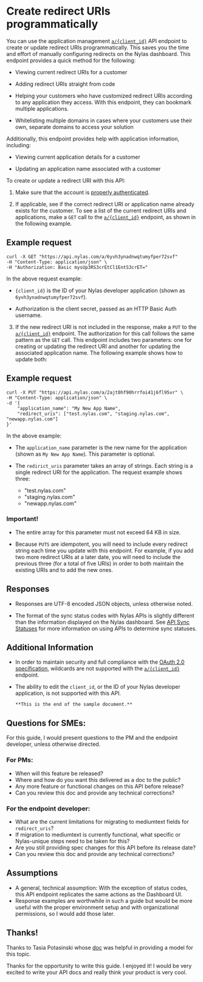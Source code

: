 # Create redirect URIs programmatically

You can use the application management [`a/{client_id}`](https://docs.nylas.com/reference#application-management) API endpoint to create or update redirect URIs programmatically. This saves you the time and effort of manually configuring redirects on the Nylas dashboard. This endpoint provides a quick method for the following:

* Viewing current redirect URIs for a customer 

* Adding redirect URIs straight from code

* Helping your customers who have customized redirect URIs according to any application they access. With this endpoint, they can bookmark multiple applications.

* Whitelisting multiple domains in cases where your customers use their own, separate domains to access your solution

Additionally, this endpoint provides help with application information, including:

* Viewing current application details for a customer 

* Updating an application name associated with a customer

To create or update a redirect URI with this API:

1. Make sure that the account is [properly authenticated](https://docs.nylas.com/docs/authentication-guide).

2. If applicable, see if the correct redirect URI or application name already exists for the customer. To see a list of the current redirect URIs and applications, make a `GET` call to the [`a/{client_id}`](https://docs.nylas.com/reference#application-management) endpoint, as shown in the following example.  

## Example request

```
curl -X GET "https://api.nylas.com/a/6yvh3ynadnwqtumyfper72svf"
-H "Content-Type: application/json" \
-H "Authorization: Basic mysUp3RS3crEtCl1EntS3crET="
```
In the above request example:

* `{client_id}` is the ID of your Nylas developer application (shown as `6yvh3ynadnwqtumyfper72svf`).

* Authorization is the client secret, passed as an HTTP Basic Auth username.

3. If the new redirect URI is not included in the response, make a `PUT` to the [`a/{client_id}`](https://docs.nylas.com/reference#application-management) endpoint. The authorization for this call follows the same pattern as the `GET` call. This endpoint includes two parameters: one for creating or updating the redirect URI and another for updating the associated application name. The following example shows how to update both:

## Example request

```
curl -X PUT "https://api.nylas.com/a/2ajt0hf90hrrfoi41j6fl95vr" \
-H "Content-Type: application/json" \
-d '{
    "application_name": "My New App Name",
    "redirect_uris": ["test.nylas.com", "staging.nylas.com", "newapp.nylas.com"]
}'
```

In the above example:

* The `application_name` parameter is the new name for the application (shown as `My New App Name`). This parameter is optional.

* The `redirict_uris` parameter takes an array of strings. Each string is a single redirect URI for the application. The request example shows three:

  * "test.nylas.com"
  * "staging.nylas.com"
  * "newapp.nylas.com"

### Important! 

* The entire array for this parameter must not exceed 64 KB in size. 

* Because `PUTS` are idempotent, you will need to include every redirect string each time you update with this endpoint. For example, if you add two more redirect URIs at a later date, you will need to include the previous three (for a total of five URIs) in order to both maintain the existing URIs and to add the new ones.

## Responses

* Responses are UTF-8 encoded JSON objects, unless otherwise noted.

* The format of the sync status codes with Nylas APIs is slightly different than the information displayed on the Nylas dashboard. See [API Sync Statuses](https://docs.nylas.com/docs/sync-statuses) for more information on using APIs to determine sync statuses.


## Additional Information

* In order to maintain security and full compliance with the [OAuth 2.0 specification](https://tools.ietf.org/html/rfc6749#section-3.1.2), wildcards are not supported with the [`a/{client_id}`](https://docs.nylas.com/reference#application-management) endpoint.

* The ability to edit the `client_id`, or the ID of your Nylas developer application, is not supported with this API.


      **This is the end of the sample document.**


## Questions for SMEs:

For this guide, I would present questions to the PM and the endpoint developer, unless otherwise directed.

### For PMs:

* When will this feature be released?
* Where and how do you want this delivered as a doc to the public?
* Any more feature or functional changes on this API before release?
* Can you review this doc and provide any technical corrections?

### For the endpoint developer: 

* What are the current limitations for migrating to mediumtext fields for `redirect_uris`? 
* If migration to mediumtext is currently functional, what specific or Nylas-unique steps need to be taken for this?
* Are you still providing spec changes for this API before its release date?
* Can you review this doc and provide any technical corrections?

## Assumptions

* A general, technical assumption: With the exception of status codes, this API endpoint replicates the same actions as the Dashboard UI.
* Response examples are worthwhile in such a guide but would be more useful with the proper environment setup and with organizational permissions, so I would add those later.

## Thanks!

Thanks to Tasia Potasinski whose [doc](https://www.nylas.com/blog/introducing-programmatic-redirect-of-uris/) was helpful in providing a model for this topic.

Thanks for the opportunity to write this guide. I enjoyed it! I would be very excited to write your API docs and really think your product is very cool.
